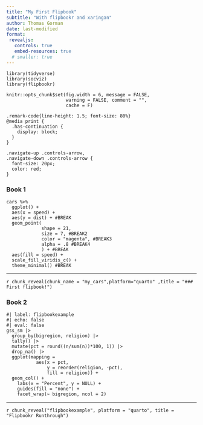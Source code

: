 ```yaml
---
title: "My First Flipbook"
subtitle: "With flipbookr and xaringan"
author: Thomas Gorman
date: last-modified
format:
 revealjs:
   controls: true
   embed-resources: true
  # smaller: true
---
```




```{r setup, include=FALSE}
library(tidyverse)
library(socviz)
library(flipbookr)

knitr::opts_chunk$set(fig.width = 6, message = FALSE, 
                      warning = FALSE, comment = "", 
                      cache = F)
```

```{css, eval = TRUE, echo = FALSE}
.remark-code{line-height: 1.5; font-size: 80%}
@media print {
  .has-continuation {
    display: block;
  }
}

.navigate-up .controls-arrow,
.navigate-down .controls-arrow {
  font-size: 20px;
  color: red;
}

```


### Book 1 
```{r my_cars, include = FALSE}
cars %>% 
  ggplot() +
  aes(x = speed) +
  aes(y = dist) + #BREAK
  geom_point(
             shape = 21,
             size = 7, #BREAK2
             color = "magenta", #BREAK3
             alpha = .8 #BREAK4
             ) + #BREAK
  aes(fill = speed) + 
  scale_fill_viridis_c() + 
  theme_minimal() #BREAK
```

---

`r chunk_reveal(chunk_name = "my_cars",platform="quarto" ,title = "### First flipbook!")`



### Book 2

```{r}
#| label: flipbookexample
#| echo: false
#| eval: false
gss_sm |> 
  group_by(bigregion, religion) |> 
  tally() |> 
  mutate(pct = round((n/sum(n))*100, 1)) |> 
  drop_na() |> 
  ggplot(mapping = 
           aes(x = pct, 
               y = reorder(religion, -pct), 
               fill = religion)) +
  geom_col() +
    labs(x = "Percent", y = NULL) +
    guides(fill = "none") + 
    facet_wrap(~ bigregion, ncol = 2)

```


---

`r chunk_reveal("flipbookexample", platform = "quarto", title = "Flipbookr Runthrough")`





